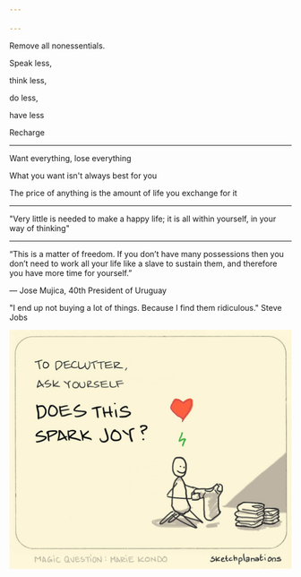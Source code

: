 ```yaml
---

---
```


Remove all nonessentials. 

Speak less, 

think less, 

do less, 

have less 

Recharge

---

Want everything, lose everything 

What you want isn't always best for you 

The price of anything is the amount of life you exchange for it 

---

"Very little is needed to make a happy life; it is all within yourself, in your way of thinking"

---

“This is a matter of freedom. If you don’t have many possessions then you don’t need to work all your life like a slave to sustain them, and therefore you have more time for yourself.”

— Jose Mujica, 40th President of Uruguay

"I end up not buying a lot of things. Because I find them ridiculous." Steve Jobs 

![](/static/img/does-this-spark-joy.jpeg)
